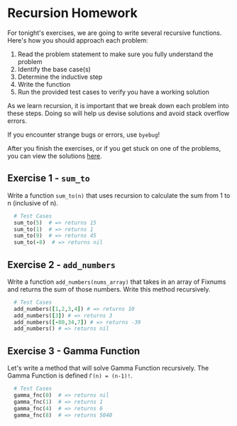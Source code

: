 # Recursion Homework

For tonight's exercises, we are going to write several recursive functions.  Here's how you should approach each problem:
  1. Read the problem statement to make sure you fully understand the problem
  2. Identify the base case(s)
  3. Determine the inductive step
  4. Write the function
  5. Run the provided test cases to verify you have a working solution

As we learn recursion, it is important that we break down each problem into these steps.  Doing so will help us devise solutions and avoid stack overflow errors.  

If you encounter strange bugs or errors, use `byebug`!  

After you finish the exercises, or if you get stuck on one of the problems, you can view the solutions [here][recursion-solutions].

[recursion-solutions]: ../solution/recursion.rb


## Exercise 1 - `sum_to`

Write a function `sum_to(n)` that uses recursion to calculate the sum from 1 to n (inclusive of n).  

```ruby
  # Test Cases
  sum_to(5)  # => returns 15
  sum_to(1)  # => returns 1
  sum_to(9)  # => returns 45
  sum_to(-8)  # => returns nil
```

## Exercise 2 - `add_numbers`

Write a function `add_numbers(nums_array)` that takes in an array of Fixnums and returns the sum of those numbers.  Write this method recursively.  

```ruby
  # Test Cases
  add_numbers([1,2,3,4]) # => returns 10
  add_numbers([3]) # => returns 3
  add_numbers([-80,34,7]) # => returns -39
  add_numbers() # => returns nil
```

## Exercise 3 - Gamma Function

Let's write a method that will solve Gamma Function recursively.  The Gamma Function is defined `Γ(n) = (n-1)!`.  

```ruby
  # Test Cases
  gamma_fnc(0)  # => returns nil
  gamma_fnc(1)  # => returns 1
  gamma_fnc(4)  # => returns 6
  gamma_fnc(8)  # => returns 5040
```
